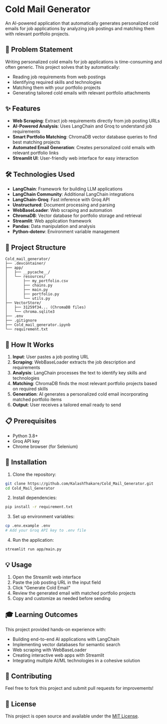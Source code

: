 # Cold Mail Generator

An AI-powered application that automatically generates personalized cold emails for job applications by analyzing job postings and matching them with relevant portfolio projects.

## 🎯 Problem Statement

Writing personalized cold emails for job applications is time-consuming and often generic. This project solves that by automatically:
- Reading job requirements from web postings
- Identifying required skills and technologies
- Matching them with your portfolio projects
- Generating tailored cold emails with relevant portfolio attachments

## ✨ Features

- **Web Scraping**: Extract job requirements directly from job posting URLs
- **AI-Powered Analysis**: Uses LangChain and Groq to understand job requirements
- **Smart Portfolio Matching**: ChromaDB vector database queries to find best matching projects
- **Automated Email Generation**: Creates personalized cold emails with relevant portfolio links
- **Streamlit UI**: User-friendly web interface for easy interaction

## 🛠️ Technologies Used

- **LangChain**: Framework for building LLM applications
- **LangChain Community**: Additional LangChain integrations
- **LangChain-Groq**: Fast inference with Groq API
- **Unstructured**: Document processing and parsing
- **WebBaseLoader**: Web scraping and automation
- **ChromaDB**: Vector database for portfolio storage and retrieval
- **Streamlit**: Web application framework
- **Pandas**: Data manipulation and analysis
- **Python-dotenv**: Environment variable management

## 📁 Project Structure

```
Cold_mail_generator/
├── .devcontainer/
├── app/
│   ├── __pycache__/
│   └── resources/
│       ├── my_portfolio.csv
│       ├── chains.py
│       ├── main.py
│       ├── portfolio.py
│       └── utils.py
├── VectorStore/
│   ├── 31259f34... (ChromaDB files)
│   └── chroma.sqlite3
├── .env
├── .gitignore
├── Cold_mail_generator.ipynb
└── requirement.txt
```

## 🚀 How It Works

1. **Input**: User pastes a job posting URL
2. **Scraping**: WebBaseLoader extracts the job description and requirements
3. **Analysis**: LangChain processes the text to identify key skills and technologies
4. **Matching**: ChromaDB finds the most relevant portfolio projects based on required skills
5. **Generation**: AI generates a personalized cold email incorporating matched portfolio items
6. **Output**: User receives a tailored email ready to send

## 📋 Prerequisites

- Python 3.8+
- Groq API key
- Chrome browser (for Selenium)

## 🔧 Installation

1. Clone the repository:
```bash
git clone https://github.com/KalashThakare/Cold_Mail_Generator.git
cd Cold_Mail_Generator
```

2. Install dependencies:
```bash
pip install -r requirement.txt
```

3. Set up environment variables:
```bash
cp .env.example .env
# Add your Groq API key to .env file
```

4. Run the application:
```bash
streamlit run app/main.py
```

## 💡 Usage

1. Open the Streamlit web interface
2. Paste the job posting URL in the input field
3. Click "Generate Cold Email"
4. Review the generated email with matched portfolio projects
5. Copy and customize as needed before sending

## 🎓 Learning Outcomes

This project provided hands-on experience with:
- Building end-to-end AI applications with LangChain
- Implementing vector databases for semantic search
- Web scraping with WebBaseLoader
- Creating interactive web apps with Streamlit
- Integrating multiple AI/ML technologies in a cohesive solution

## 🤝 Contributing

Feel free to fork this project and submit pull requests for improvements!

## 📄 License

This project is open source and available under the [MIT License](LICENSE).
